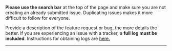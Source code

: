 **Please use the search bar** at the top of the page and make sure you are not creating an already submitted issue. Duplicating issues makes it more difficult to follow for everyone.

Provide a description of the feature request or bug, the more details the better.
If you are experiencing an issue with a tracker, a **full log must be included**. Instructions for obtaining logs are [here.](https://github.com/Jackett/Jackett#troubleshooting)

---
